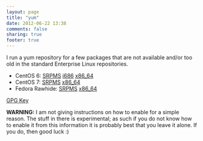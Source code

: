 ```yaml
---
layout: page
title: "yum"
date: 2012-06-22 13:38
comments: false
sharing: true
footer: true
---
```


I run a yum repository for a few packages that are not available and/or too old in the standard Enterprise Linux repositories. 

* CentOS 6: [SRPMS][centos-6-srpms] [i686][centos-6-i686] [x86_64][centos-6-x86_64]
* CentOS 7: [SRPMS][centos-7-srpms] [x86_64][centos-7-x86_64]
* Fedora Rawhide: [SRPMS][fedora-rawhide-srpms] [x86_64][fedora-rawhide-x86_64]


[GPG Key][gpg-key]

**WARNING:** I am not giving instructions on how to enable for a simple reason. The stuff in there is experimental; as such if you do not know how to enable it from this information it is probably best that you leave it alone. If you do, then good luck :)

[centos-6-srpms]: http://yum.chriscowley.me.uk/el/6/SRPMS/repoview/
[centos-6-i686]: http://yum.chriscowley.me.uk/el/6/i686/repoview/
[centos-6-x86_64]: http://yum.chriscowley.me.uk/el/6/x86_64/repoview/
[centos-7-srpms]: http://yum.chriscowley.me.uk/el/7/SRPMS/repoview/
[centos-7-x86_64]: http://yum.chriscowley.me.uk/el/7/x86_64/repoview/
[fedora-rawhide-srpms]: http://yum.chriscowley.me.uk/test/fedora/rawhide/source/repoview/
[fedora-rawhide-x86_64]: http://yum.chriscowley.me.uk/test/fedora/rawhide/x86_64/repoview/
[gpg-key]: http://yum.chriscowley.me.uk/RPM-GPG-KEY-ChrisCowley
